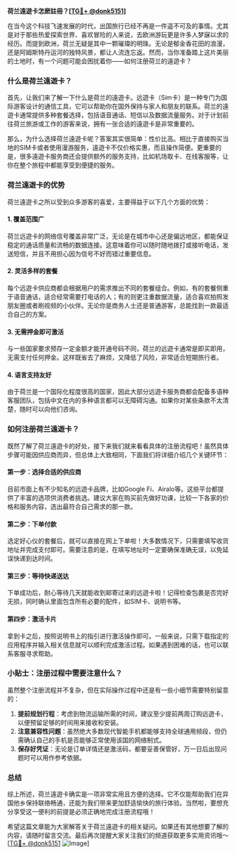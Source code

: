 **荷兰遠遊卡怎麽註冊？[[TG💪+ @donk5151](https://t.me/s/donk5151)]**

在当今这个科技飞速发展的时代，出国旅行已经不再是一件遥不可及的事情。尤其是对于那些热爱探索世界、喜欢冒险的人来说，去欧洲游玩更是许多人梦寐以求的经历。而提到欧洲，荷兰无疑是其中一颗璀璨的明珠。无论是郁金香花田的浪漫，还是阿姆斯特丹运河的独特风景，都让人流连忘返。然而，当你准备踏上这片美丽的土地时，有一个问题可能会困扰着你——如何注册荷兰的遠遊卡？

### 什么是荷兰遠遊卡？

首先，让我们来了解一下什么是荷兰的遠遊卡。远遊卡（Sim卡）是一种专门为国际游客设计的通信工具，它可以帮助你在国外保持与家人和朋友的联系。荷兰的遠遊卡通常提供多种套餐选择，包括语音通话、短信以及数据流量服务。对于计划前往荷兰旅游或工作的游客来说，拥有一张合适的遠遊卡是非常重要的。

那么，为什么选择荷兰遠遊卡呢？答案其实很简单：性价比高。相比于直接购买当地的SIM卡或者使用漫游服务，遠遊卡不仅价格实惠，而且操作简便。更重要的是，很多遠遊卡服务商还会提供额外的服务支持，比如机场取卡、在线客服等，让你在整个旅程中都能享受到便捷的服务。

### 荷兰遠遊卡的优势

荷兰遠遊卡之所以受到众多游客的喜爱，主要得益于以下几个方面的优势：

#### 1. **覆盖范围广**
荷兰远遊卡的网络信号覆盖非常广泛，无论是在城市中心还是偏远地区，都能保证稳定的通话质量和流畅的数据连接。这意味着你可以随时随地拨打或接听电话，发送短信，并且不用担心因为信号不好而错过重要信息。

#### 2. **灵活多样的套餐**
每个远遊卡供应商都会根据用户的需求推出不同的套餐组合。例如，有的套餐侧重于语音通话，适合经常需要打电话的人；有的则更注重数据流量，适合喜欢拍照发朋友圈或者刷视频的小伙伴。无论你是商务人士还是普通游客，总能找到一款最适合自己的方案。

#### 3. **无需押金即可激活**
与一些国家要求预存一定金额才能开通号码不同，荷兰的远遊卡通常是即买即用，无需支付任何押金。这样既省去了麻烦，又降低了风险，非常适合短期旅行者。

#### 4. **语言支持友好**
由于荷兰是一个国际化程度很高的国家，因此大部分远遊卡服务商都会配备多语种客服团队，包括中文在内的多种语言都可以无障碍沟通。如果你对某些条款不太清楚，随时可以向他们咨询。

### 如何注册荷兰遠遊卡？

既然了解了荷兰遠遊卡的好处，接下来我们就来看看具体的注册流程吧！虽然具体步骤可能因供应商而异，但总体上大致相同，下面我们将详细介绍几个关键环节：

#### 第一步：选择合适的供应商
目前市面上有不少知名的远遊卡品牌，比如Google Fi、Airalo等。这些平台都提供了丰富的选项供消费者挑选。建议大家在购买前先做好功课，比较一下各家的价格和服务内容，选出最符合自己需求的那一款。

#### 第二步：下单付款
选定好心仪的套餐后，就可以直接在网上下单啦！大多数情况下，只需要填写收货地址并完成支付即可。需要注意的是，在填写地址时一定要确保准确无误，以免延误快递到达时间。

#### 第三步：等待快递送达
下单成功后，耐心等待几天就能收到邮寄过来的远遊卡啦！记得检查包裹是否完好无损，同时确认里面包含所有必要的配件，如SIM卡、说明书等。

#### 第四步：激活卡片
拿到卡之后，按照说明书上的指引进行激活操作即可。一般来说，只需下载指定的应用程序并输入相关信息就可以顺利完成激活过程。如果遇到困难的话，也可以联系客服寻求帮助。

### 小贴士：注册过程中需要注意什么？

虽然整个注册流程并不复杂，但在实际操作过程中还是有一些小细节需要特别留意的：

1. **提前规划行程**：考虑到物流运输所需的时间，建议至少提前两周订购远遊卡，以便预留足够的时间用来接收和安装。
2. **注意兼容性问题**：虽然绝大多数现代智能手机都能够支持全球通用频段，但仍需确认自己的手机是否能够正常使用该国的网络制式。
3. **保存好凭证**：无论是订单详情还是激活码，都要妥善保管好，万一日后出现问题时可以用作参考依据。

### 总结

综上所述，荷兰遠遊卡确实是一项非常实用且方便的选择。它不仅能帮助我们在异国他乡保持联络畅通，还能为我们带来更加舒适愉快的旅行体验。当然啦，要想充分享受这一便利的前提是必须正确地完成注册流程哦！

希望这篇文章能为大家解答关于荷兰遠遊卡的相关疑问。如果还有其他想要了解的内容，请随时留言交流。最后再次提醒大家关注我们的频道获取更多实用资讯哦～ [[TG💪+ @donk5151](https://t.me/s/donk5151) ![Image](https://i.postimg.cc/rwNCRYN7/Snipaste-2025-04-30-17-27-05.png)]